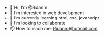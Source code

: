 - 👋 Hi, I’m @Ridanm
- 👀 I’m interested in web development
- 🌱 I’m currently learning html, css, javascript
- 💞️ I’m looking to collaborate 
- 📫 How to reach me: Ridanm@hotmail.com

<!---
Ridanm/Ridanm is a ✨ special ✨ repository because its `README.md` (this file) appears on your GitHub profile.
You can click the Preview link to take a look at your changes.
--->
